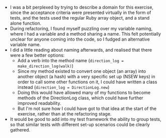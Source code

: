* I was a bit perplexed by trying to describe a domain for this exercise, since the acceptance criteria were presented virtually in the form of tests, and the tests used the regular Ruby array object, and a stand alone function.
* During refactoring, I found myself puzzling over my variable naming, where I had a variable and a method sharing a name. This felt potentially unclear for anyone coming into the code, so I fudged an alternative variable name.
* I did a little reading about naming afterwards, and realised that there were a few better options:
  * Add a verb into the method name (`direction_log = make_direction_log(walk)`)
  * Since my method existed to convert one object (an array) into another object (a hash) with a very specific set up (NSEW keys) in order to call some other functions on it, I could have written a class instead (`direction_log = DirectionLog.new`)
  * Doing this would have allowed many of my functions to become methods of the DirectionLog class, which could have further improved readability.
  * But I'm not sure how I could have got to that idea at the start of the exercise, rather than at the refactoring stage.
* It would be good to add into my test framework the ability to group tests, so that similar tests with different set-up scenarios could be clearly gathered.
